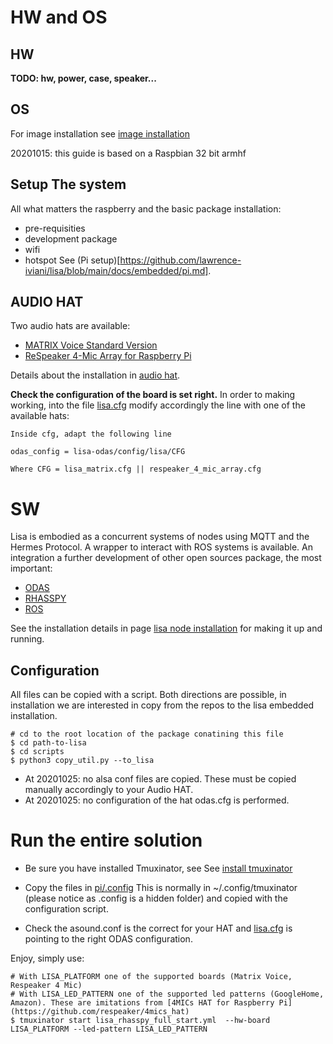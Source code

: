 # HW and OS

## HW
**TODO: hw, power, case, speaker...**

## OS

For image installation see [image installation](https://github.com/lawrence-iviani/lisa/blob/main/embedded/image.md)

20201015: this guide is based on a Raspbian 32 bit armhf

## Setup The system

All what matters the raspberry and the basic package installation:
* pre-requisities
* development package 
* wifi
* hotspot
See (Pi setup)[https://github.com/lawrence-iviani/lisa/blob/main/docs/embedded/pi.md].

## AUDIO HAT 

Two audio hats are available:

* [MATRIX Voice Standard Version](https://store.matrix.one/products/matrix-voice)
* [ReSpeaker 4-Mic Array for Raspberry Pi](https://respeaker.io/4_mic_array/)

Details about the installation in [audio hat](https://github.com/lawrence-iviani/lisa/blob/main/docs/embedded/audio_hat.md).

**Check the configuration of the board is set right.**
In order to making working, into the file [lisa.cfg](https://github.com/lawrence-iviani/rhasspy-lisa-odas-hermes/blob/master/rhasspy_lisa_odas_hermes/config/lisa.cfg) modify accordingly the line with one of the available hats:

```
Inside cfg, adapt the following line

odas_config = lisa-odas/config/lisa/CFG

Where CFG = lisa_matrix.cfg || respeaker_4_mic_array.cfg
```

# SW

Lisa is embodied as a concurrent systems of nodes using MQTT and the Hermes Protocol. A wrapper to interact with ROS systems is available.
An integration a further development of other open sources package, the most important:

* [ODAS](https://github.com/introlab/odas/wiki)
* [RHASSPY](https://rhasspy.readthedocs.io/en/latest/)
* [ROS](https://www.ros.org/)

See the installation details in page [lisa node installation](https://github.com/lawrence-iviani/lisa/blob/main/docs/embedded/lisa_node_installation.md) for making it up and running.

## Configuration

All files can be copied with a script. Both directions are possible, in installation we are interested in copy from the repos to the lisa embedded installation.

```batch
# cd to the root location of the package conatining this file
$ cd path-to-lisa
$ cd scripts
$ python3 copy_util.py --to_lisa 
```

* At 20201025: no alsa conf files are copied. These must be copied manually accordingly to your Audio HAT.
* At 20201025: no configuration of the hat odas.cfg is performed.

# Run the entire solution

* Be sure you have installed Tmuxinator, see See [install tmuxinator](https://github.com/lawrence-iviani/lisa/blob/main/embedded/install.md#tmuxinator)

* Copy the files in [pi/.config](https://github.com/lawrence-iviani/lisa/tree/main/configuration/all/home/pi/config)
This is normally in ~/.config/tmuxinator (please notice as .config is a hidden folder) and copied with the configuration script.

* Check the asound.conf is the correct for your HAT and  [lisa.cfg](https://github.com/lawrence-iviani/rhasspy-lisa-odas-hermes/blob/master/rhasspy_lisa_odas_hermes/config/lisa.cfg) is pointing to the right ODAS configuration.

Enjoy, simply use:

```batch
# With LISA_PLATFORM one of the supported boards (Matrix Voice, Respeaker 4 Mic)
# With LISA_LED_PATTERN one of the supported led patterns (GoogleHome, Amazon). These are imitations from [4MICs HAT for Raspberry Pi](https://github.com/respeaker/4mics_hat)
$ tmuxinator start lisa_rhasspy_full_start.yml  --hw-board LISA_PLATFORM --led-pattern LISA_LED_PATTERN
```

